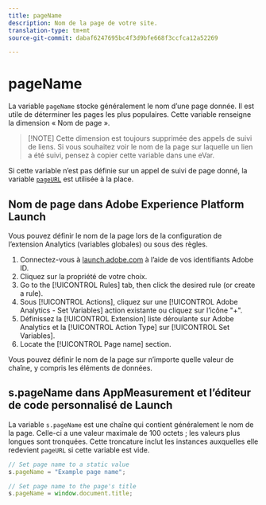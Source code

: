 ```yaml
---
title: pageName
description: Nom de la page de votre site.
translation-type: tm+mt
source-git-commit: dabaf6247695bc4f3d9bfe668f3ccfca12a52269

---
```



# pageName

La variable `pageName` stocke généralement le nom d’une page donnée. Il est utile de déterminer les pages les plus populaires. Cette variable renseigne la dimension « Nom de page ».

>[!NOTE] Cette dimension est toujours supprimée des appels de suivi de liens. Si vous souhaitez voir le nom de la page sur laquelle un lien a été suivi, pensez à copier cette variable dans une eVar.

Si cette variable n’est pas définie sur un appel de suivi de page donné, la variable [`pageURL`](pageurl.md) est utilisée à la place.

## Nom de page dans Adobe Experience Platform Launch

Vous pouvez définir le nom de la page lors de la configuration de l’extension Analytics (variables globales) ou sous des règles.

1. Connectez-vous à [launch.adobe.com](https://launch.adobe.com) à l’aide de vos identifiants Adobe ID.
2. Cliquez sur la propriété de votre choix.
3. Go to the [!UICONTROL Rules] tab, then click the desired rule (or create a rule).
4. Sous [!UICONTROL Actions], cliquez sur une [!UICONTROL Adobe Analytics - Set Variables] action existante ou cliquez sur l’icône &quot;+&quot;.
5. Définissez la [!UICONTROL Extension] liste déroulante sur Adobe Analytics et la [!UICONTROL Action Type] sur [!UICONTROL Set Variables].
6. Locate the [!UICONTROL Page name] section.

Vous pouvez définir le nom de la page sur n’importe quelle valeur de chaîne, y compris les éléments de données.

## s.pageName dans AppMeasurement et l’éditeur de code personnalisé de Launch

La variable `s.pageName` est une chaîne qui contient généralement le nom de la page. Celle-ci a une valeur maximale de 100 octets ; les valeurs plus longues sont tronquées. Cette troncature inclut les instances auxquelles elle redevient `pageURL` si cette variable est vide.

```js
// Set page name to a static value
s.pageName = "Example page name";

// Set page name to the page's title
s.pageName = window.document.title;
```
